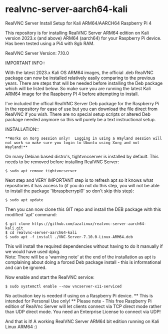 # realvnc-server-aarch64-kali
RealVNC Server Install Setup for Kali ARM64/AARCH64 Raspberry Pi 4

This repository is for installing RealVNC Server ARM64 edition on Kali version 2023.x (and above) ARM64 (aarch64) for your Raspberry Pi device. Has been tested using a Pi4 with 8gb RAM.

RealVNC Server Version: 7.10.0

IMPORTANT INFO::

With the latest 2023.x Kali OS ARM64 images, the official .deb RealVNC package can now be installed relatively easily comparing to the previous years.  There are steps that will be needed before installing the Deb package which will be listed below.  So make sure you are running the latest Kali ARM64 image for the Raspberry PI 4 before attempting to install.

I've included the offical RealVNC Server Deb package for the Raspberry Pi in the repository for ease of use but you can download the file direct from RealVNC if you wish.  There are no special setup scripts or altered Deb package needed anymore so this will purely be a text instructional setup.


INSTALLATION::

```**Works on Xorg session only!  Logging in using a Wayland session will not work so make sure you login to Ubuntu using Xorg and not Wayland!**```

On many Debian based distro's, tightvncserver is installed by default.  This needs to be removed before installing RealVNC Server:
```
$ sudo apt remove tightvncserver
```
Next step and VERY IMPORTANT step is to refresh apt so it knows what repositories it has access to (if you do not do this step, you will not be able to install the package 'libraspberrypi0' so don't skip this step):

```
$ sudo apt update
```
Then you can now clone this GIT repo and install the DEB package with this modified 'apt' command:
```
$ git clone https://github.com/azalinux/realvnc-server-aarch64-kali.git
$ cd realvnc-server-aarch64-kali
$ sudo apt -f install ./VNC-Server-7.10.0-Linux-ARM64.deb
```

This will install the required dependencies without having to do it manually if we would have used dpkg.  
Note:  There will be a 'warning note' at the end of the installation as apt is complaining about doing a forced Deb package install - this is informational and can be ignored.

Now enable and start the RealVNC service:
```
$ sudo systemctl enable --now vncserver-x11-serviced
```
No activation key is needed if using on a Raspberry Pi device. ** This is intended for Personal Use only! **
Please note - This free Raspberry Pi edition of RealVnc Server will let clients connect via TCP direct mode rather than UDP direct mode. You need an Enterprise License to connect via UDP!

And that is it!  A working RealVNC Server ARM64 bit edition running on Kali Linux ARM64 :)
